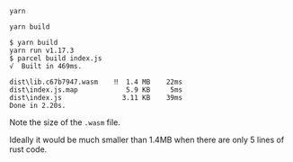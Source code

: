 `yarn`

`yarn build`

```
$ yarn build
yarn run v1.17.3
$ parcel build index.js
√  Built in 469ms.

dist\lib.c67b7947.wasm    ‼  1.4 MB    22ms
dist\index.js.map            5.9 KB     5ms
dist\index.js               3.11 KB    39ms
Done in 2.20s.
```

Note the size of the `.wasm` file.

Ideally it would be much smaller than 1.4MB when there are only 5 lines of rust code.
